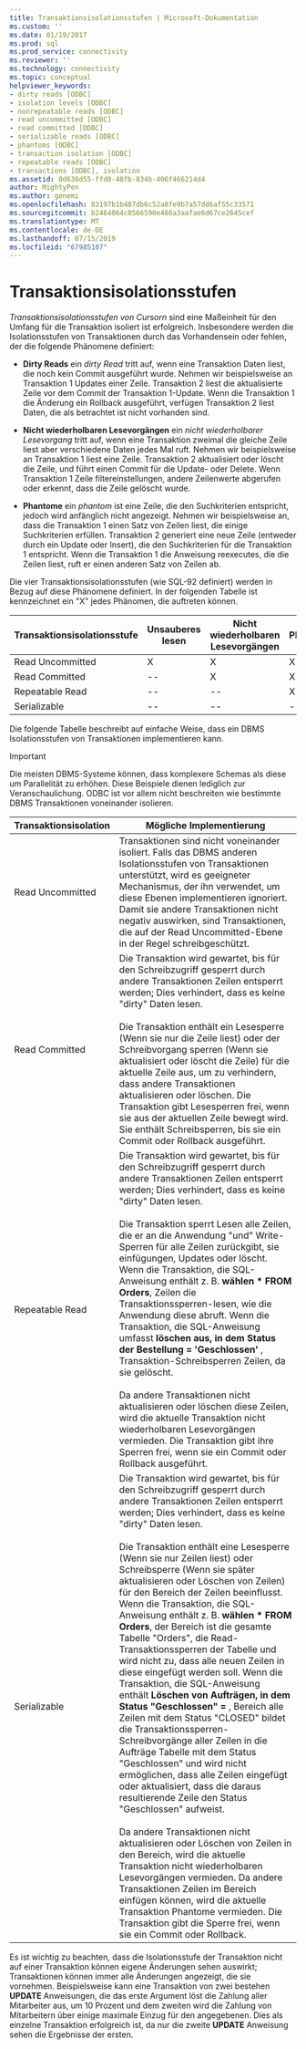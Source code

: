 ```yaml
---
title: Transaktionsisolationsstufen | Microsoft-Dokumentation
ms.custom: ''
ms.date: 01/19/2017
ms.prod: sql
ms.prod_service: connectivity
ms.reviewer: ''
ms.technology: connectivity
ms.topic: conceptual
helpviewer_keywords:
- dirty reads [ODBC]
- isolation levels [ODBC]
- nonrepeatable reads [ODBC]
- read uncommitted [ODBC]
- read committed [ODBC]
- serializable reads [ODBC]
- phantoms [ODBC]
- transaction isolation [ODBC]
- repeatable reads [ODBC]
- transactions [ODBC], isolation
ms.assetid: 0d638d55-ffd0-48fb-834b-406f466214d4
author: MightyPen
ms.author: genemi
ms.openlocfilehash: 83197b1b487db6c52a8fe9b7a57dd6af55c33571
ms.sourcegitcommit: b2464064c0566590e486a3aafae6d67ce2645cef
ms.translationtype: MT
ms.contentlocale: de-DE
ms.lasthandoff: 07/15/2019
ms.locfileid: "67985107"
---
```

# <a name="transaction-isolation-levels"></a>Transaktionsisolationsstufen
*Transaktionsisolationsstufen von Cursorn* sind eine Maßeinheit für den Umfang für die Transaktion isoliert ist erfolgreich. Insbesondere werden die Isolationsstufen von Transaktionen durch das Vorhandensein oder fehlen, der die folgende Phänomene definiert:  
  
-   **Dirty Reads** ein *dirty Read* tritt auf, wenn eine Transaktion Daten liest, die noch kein Commit ausgeführt wurde. Nehmen wir beispielsweise an Transaktion 1 Updates einer Zeile. Transaktion 2 liest die aktualisierte Zeile vor dem Commit der Transaktion 1-Update. Wenn die Transaktion 1 die Änderung ein Rollback ausgeführt, verfügen Transaktion 2 liest Daten, die als betrachtet ist nicht vorhanden sind.  
  
-   **Nicht wiederholbaren Lesevorgängen** ein *nicht wiederholbarer Lesevorgang* tritt auf, wenn eine Transaktion zweimal die gleiche Zeile liest aber verschiedene Daten jedes Mal ruft. Nehmen wir beispielsweise an Transaktion 1 liest eine Zeile. Transaktion 2 aktualisiert oder löscht die Zeile, und führt einen Commit für die Update- oder Delete. Wenn Transaktion 1 Zeile filtereinstellungen, andere Zeilenwerte abgerufen oder erkennt, dass die Zeile gelöscht wurde.  
  
-   **Phantome** ein *phantom* ist eine Zeile, die den Suchkriterien entspricht, jedoch wird anfänglich nicht angezeigt. Nehmen wir beispielsweise an, dass die Transaktion 1 einen Satz von Zeilen liest, die einige Suchkriterien erfüllen. Transaktion 2 generiert eine neue Zeile (entweder durch ein Update oder Insert), die den Suchkriterien für die Transaktion 1 entspricht. Wenn die Transaktion 1 die Anweisung reexecutes, die die Zeilen liest, ruft er einen anderen Satz von Zeilen ab.  
  
 Die vier Transaktionsisolationsstufen (wie SQL-92 definiert) werden in Bezug auf diese Phänomene definiert. In der folgenden Tabelle ist kennzeichnet ein "X" jedes Phänomen, die auftreten können.  
  
|Transaktionsisolationsstufe|Unsauberes lesen|Nicht wiederholbaren Lesevorgängen|Phantome|  
|---------------------------------|-----------------|-------------------------|--------------|  
|Read Uncommitted|X|X|X|  
|Read Committed|--|X|X|  
|Repeatable Read|--|--|X|  
|Serializable|--|--|--|  
  
 Die folgende Tabelle beschreibt auf einfache Weise, dass ein DBMS Isolationsstufen von Transaktionen implementieren kann.  
  
> [!IMPORTANT]  
>  Die meisten DBMS-Systeme können, dass komplexere Schemas als diese um Parallelität zu erhöhen. Diese Beispiele dienen lediglich zur Veranschaulichung. ODBC ist vor allem nicht beschreiten wie bestimmte DBMS Transaktionen voneinander isolieren.  
  
|Transaktionsisolation|Mögliche Implementierung|  
|---------------------------|-----------------------------|  
|Read Uncommitted|Transaktionen sind nicht voneinander isoliert. Falls das DBMS anderen Isolationsstufen von Transaktionen unterstützt, wird es geeigneter Mechanismus, der ihn verwendet, um diese Ebenen implementieren ignoriert. Damit sie andere Transaktionen nicht negativ auswirken, sind Transaktionen, die auf der Read Uncommitted-Ebene in der Regel schreibgeschützt.|  
|Read Committed|Die Transaktion wird gewartet, bis für den Schreibzugriff gesperrt durch andere Transaktionen Zeilen entsperrt werden; Dies verhindert, dass es keine "dirty" Daten lesen.<br /><br /> Die Transaktion enthält ein Lesesperre (Wenn sie nur die Zeile liest) oder der Schreibvorgang sperren (Wenn sie aktualisiert oder löscht die Zeile) für die aktuelle Zeile aus, um zu verhindern, dass andere Transaktionen aktualisieren oder löschen. Die Transaktion gibt Lesesperren frei, wenn sie aus der aktuellen Zeile bewegt wird. Sie enthält Schreibsperren, bis sie ein Commit oder Rollback ausgeführt.|  
|Repeatable Read|Die Transaktion wird gewartet, bis für den Schreibzugriff gesperrt durch andere Transaktionen Zeilen entsperrt werden; Dies verhindert, dass es keine "dirty" Daten lesen.<br /><br /> Die Transaktion sperrt Lesen alle Zeilen, die er an die Anwendung "und" Write-Sperren für alle Zeilen zurückgibt, sie einfügungen, Updates oder löscht. Wenn die Transaktion, die SQL-Anweisung enthält z. B. **wählen \* FROM Orders**, Zeilen die Transaktionssperren-lesen, wie die Anwendung diese abruft. Wenn die Transaktion, die SQL-Anweisung umfasst **löschen aus, in dem Status der Bestellung = 'Geschlossen'** , Transaktion-Schreibsperren Zeilen, da sie gelöscht.<br /><br /> Da andere Transaktionen nicht aktualisieren oder löschen diese Zeilen, wird die aktuelle Transaktion nicht wiederholbaren Lesevorgängen vermieden. Die Transaktion gibt ihre Sperren frei, wenn sie ein Commit oder Rollback ausgeführt.|  
|Serializable|Die Transaktion wird gewartet, bis für den Schreibzugriff gesperrt durch andere Transaktionen Zeilen entsperrt werden; Dies verhindert, dass es keine "dirty" Daten lesen.<br /><br /> Die Transaktion enthält eine Lesesperre (Wenn sie nur Zeilen liest) oder Schreibsperre (Wenn sie später aktualisieren oder Löschen von Zeilen) für den Bereich der Zeilen beeinflusst. Wenn die Transaktion, die SQL-Anweisung enthält z. B. **wählen \* FROM Orders**, der Bereich ist die gesamte Tabelle "Orders", die Read-Transaktionssperren der Tabelle und wird nicht zu, dass alle neuen Zeilen in diese eingefügt werden soll. Wenn die Transaktion, die SQL-Anweisung enthält **Löschen von Aufträgen, in dem Status "Geschlossen" =** , Bereich alle Zeilen mit dem Status "CLOSED" bildet die Transaktionssperren-Schreibvorgänge aller Zeilen in die Aufträge Tabelle mit dem Status "Geschlossen" und wird nicht ermöglichen, dass alle Zeilen eingefügt oder aktualisiert, dass die daraus resultierende Zeile den Status "Geschlossen" aufweist.<br /><br /> Da andere Transaktionen nicht aktualisieren oder Löschen von Zeilen in den Bereich, wird die aktuelle Transaktion nicht wiederholbaren Lesevorgängen vermieden. Da andere Transaktionen Zeilen im Bereich einfügen können, wird die aktuelle Transaktion Phantome vermieden. Die Transaktion gibt die Sperre frei, wenn sie ein Commit oder Rollback.|  
  
 Es ist wichtig zu beachten, dass die Isolationsstufe der Transaktion nicht auf einer Transaktion können eigene Änderungen sehen auswirkt; Transaktionen können immer alle Änderungen angezeigt, die sie vornehmen. Beispielsweise kann eine Transaktion von zwei bestehen **UPDATE** Anweisungen, die das erste Argument löst die Zahlung aller Mitarbeiter aus, um 10 Prozent und dem zweiten wird die Zahlung von Mitarbeitern über einige maximale Einzug für den angegebenen. Dies als einzelne Transaktion erfolgreich ist, da nur die zweite **UPDATE** Anweisung sehen die Ergebnisse der ersten.
